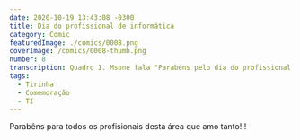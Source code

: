 ```yaml
---
date: 2020-10-19 13:43:08 -0300
title: Dia do profissional de informática
category: Comic
featuredImage: ./comics/0008.png
coverImage: /comics/0008-thumb.png
number: 8
transcription: Quadro 1. Msone fala "Parabéns pelo dia do profissional de tecnologia da informação! Para as pessoas dedicadas a facilitar, automatizar e otimizar as nossas rotinas garantindo um futuro melhor". Quadro 2. Msone fala "e também para o profissional do diminutivo, com seus programinhas, paginazinhas, rotinazinhas, prazinhos...".
tags:
  - Tirinha
  - Comemoração
  - TI
---
```


Parabêns para todos os profisionais desta área que amo tanto!!!
